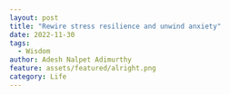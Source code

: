 ```yaml
---
layout: post
title: "Rewire stress resilience and unwind anxiety"
date: 2022-11-30
tags:
  - Wisdom
author: Adesh Nalpet Adimurthy
feature: assets/featured/alright.png
category: Life
---
```



